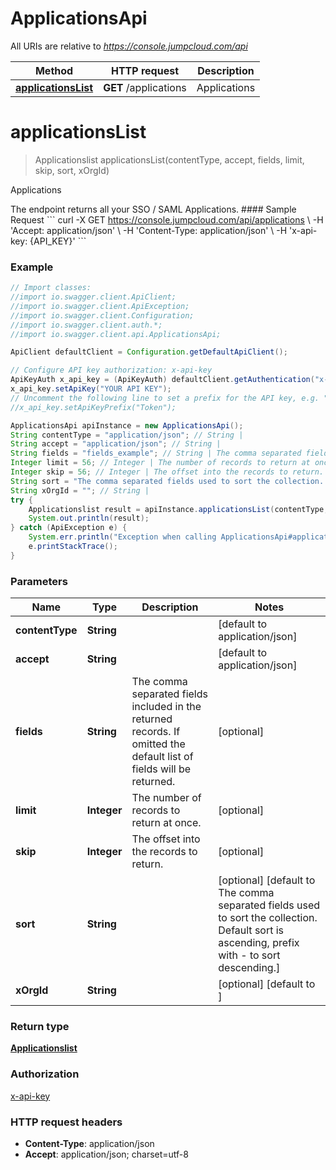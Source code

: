 # ApplicationsApi

All URIs are relative to *https://console.jumpcloud.com/api*

Method | HTTP request | Description
------------- | ------------- | -------------
[**applicationsList**](ApplicationsApi.md#applicationsList) | **GET** /applications | Applications


<a name="applicationsList"></a>
# **applicationsList**
> Applicationslist applicationsList(contentType, accept, fields, limit, skip, sort, xOrgId)

Applications

The endpoint returns all your SSO / SAML Applications.  #### Sample Request &#x60;&#x60;&#x60; curl -X GET https://console.jumpcloud.com/api/applications \\   -H &#39;Accept: application/json&#39; \\   -H &#39;Content-Type: application/json&#39; \\   -H &#39;x-api-key: {API_KEY}&#39;  &#x60;&#x60;&#x60;

### Example
```java
// Import classes:
//import io.swagger.client.ApiClient;
//import io.swagger.client.ApiException;
//import io.swagger.client.Configuration;
//import io.swagger.client.auth.*;
//import io.swagger.client.api.ApplicationsApi;

ApiClient defaultClient = Configuration.getDefaultApiClient();

// Configure API key authorization: x-api-key
ApiKeyAuth x_api_key = (ApiKeyAuth) defaultClient.getAuthentication("x-api-key");
x_api_key.setApiKey("YOUR API KEY");
// Uncomment the following line to set a prefix for the API key, e.g. "Token" (defaults to null)
//x_api_key.setApiKeyPrefix("Token");

ApplicationsApi apiInstance = new ApplicationsApi();
String contentType = "application/json"; // String | 
String accept = "application/json"; // String | 
String fields = "fields_example"; // String | The comma separated fields included in the returned records. If omitted the default list of fields will be returned.
Integer limit = 56; // Integer | The number of records to return at once.
Integer skip = 56; // Integer | The offset into the records to return.
String sort = "The comma separated fields used to sort the collection. Default sort is ascending, prefix with - to sort descending."; // String | 
String xOrgId = ""; // String | 
try {
    Applicationslist result = apiInstance.applicationsList(contentType, accept, fields, limit, skip, sort, xOrgId);
    System.out.println(result);
} catch (ApiException e) {
    System.err.println("Exception when calling ApplicationsApi#applicationsList");
    e.printStackTrace();
}
```

### Parameters

Name | Type | Description  | Notes
------------- | ------------- | ------------- | -------------
 **contentType** | **String**|  | [default to application/json]
 **accept** | **String**|  | [default to application/json]
 **fields** | **String**| The comma separated fields included in the returned records. If omitted the default list of fields will be returned. | [optional]
 **limit** | **Integer**| The number of records to return at once. | [optional]
 **skip** | **Integer**| The offset into the records to return. | [optional]
 **sort** | **String**|  | [optional] [default to The comma separated fields used to sort the collection. Default sort is ascending, prefix with - to sort descending.]
 **xOrgId** | **String**|  | [optional] [default to ]

### Return type

[**Applicationslist**](Applicationslist.md)

### Authorization

[x-api-key](../README.md#x-api-key)

### HTTP request headers

 - **Content-Type**: application/json
 - **Accept**: application/json; charset=utf-8

